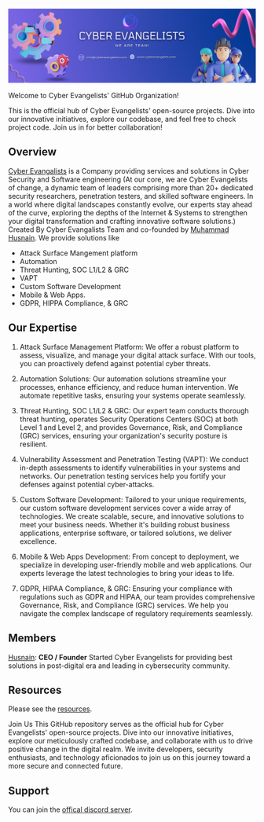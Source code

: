 ![Alt text](image.png)

Welcome to Cyber Evangelists' GitHub Organization!

This is the official hub of Cyber Evangelists' open-source projects. Dive into our innovative initiatives, explore our codebase, and feel free to check project code. Join us in for better collaboration!

## Overview
[Cyber Evangalists](https://www.cyberevangelists.com) is a Company providing services and solutions in Cyber Security and Software engineering (At our core, we are Cyber Evangelists of change, a dynamic team of leaders comprising more than 20+ dedicated security researchers, penetration testers, and skilled software engineers. In a world where digital landscapes constantly evolve, our experts stay ahead of the curve, exploring the depths of the Internet & Systems to strengthen your digital transformation and crafting innovative software solutions.) Created By Cyber Evangalists Team and co-founded by [Muhammad Husnain](https://github.com/husnain-ce). We provide solutions like 
- Attack Surface Mangement platform
- Automation
- Threat Hunting, SOC L1/L2 & GRC
- VAPT
- Custom Software Development
- Mobile & Web Apps.
- GDPR, HIPPA Compliance, & GRC

## Our Expertise

1. Attack Surface Management Platform:
We offer a robust platform to assess, visualize, and manage your digital attack surface. With our tools, you can proactively defend against potential cyber threats.

2. Automation Solutions:
Our automation solutions streamline your processes, enhance efficiency, and reduce human intervention. We automate repetitive tasks, ensuring your systems operate seamlessly.

3. Threat Hunting, SOC L1/L2 & GRC:
Our expert team conducts thorough threat hunting, operates Security Operations Centers (SOC) at both Level 1 and Level 2, and provides Governance, Risk, and Compliance (GRC) services, ensuring your organization's security posture is resilient.

4. Vulnerability Assessment and Penetration Testing (VAPT):
We conduct in-depth assessments to identify vulnerabilities in your systems and networks. Our penetration testing services help you fortify your defenses against potential cyber-attacks.

5. Custom Software Development:
Tailored to your unique requirements, our custom software development services cover a wide array of technologies. We create scalable, secure, and innovative solutions to meet your business needs. Whether it's building robust business applications, enterprise software, or tailored solutions, we deliver excellence.

6. Mobile & Web Apps Development:
From concept to deployment, we specialize in developing user-friendly mobile and web applications. Our experts leverage the latest technologies to bring your ideas to life.

7. GDPR, HIPAA Compliance, & GRC:
Ensuring your compliance with regulations such as GDPR and HIPAA, our team provides comprehensive Governance, Risk, and Compliance (GRC) services. We help you navigate the complex landscape of regulatory requirements seamlessly.

## Members
[Husnain](https://www.github.com/husnain-ce): **CEO / Founder** 
Started Cyber Evangelists for providing best solutions in post-digital era and leading in cybersecurity community.


## Resources
Please see the [resources](https://github.com/cyber-evangelists).

Join Us
This GitHub repository serves as the official hub for Cyber Evangelists' open-source projects. Dive into our innovative initiatives, explore our meticulously crafted codebase, and collaborate with us to drive positive change in the digital realm. We invite developers, security enthusiasts, and technology aficionados to join us on this journey toward a more secure and connected future.

## Support
You can join the [offical discord server]().
